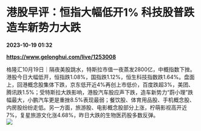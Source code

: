 # 港股早评：恒指大幅低开1% 科技股普跌 造车新势力大跌

**2023-10-19 01:32**

**https://www.gelonghui.com/live/1253008**

格隆汇10月19日｜隔夜美股跳水，特斯拉市值一夜蒸发2800亿，中概指数下挫。港股今日大幅低开，恒指跌1.08%，国指跌1.12%，恒生科技指数跌1.64%。盘面上，回港概念股集体下跌，京东低开近4%再创上市低价，百度跌超3%，美团、腾讯跌1.5%；受特斯拉大跌影响，港股汽车股应声下跌，造车新势力“蔚小理”跌幅最大，小鹏汽车更是重挫8.5%表现最弱；餐饮股、体育用品股、手机概念股、内房股纷纷走低。另一方面，旅游股、电影概念股部分上涨，柠萌影视高开近7%，复星旅游文化涨4.68%，昨日大跌的生物医药股多数反弹。  
![](https://img3.gelonghui.com/a90e1-f16ed9ee-c357-4ded-8dbe-b27fdc6d07d5.png)